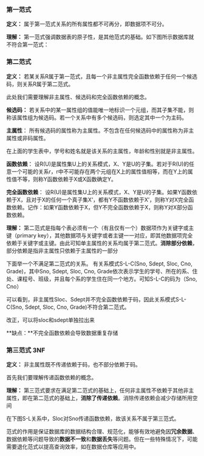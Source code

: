 ### 第一范式

**定义：** 属于第一范式关系的所有属性都不可再分，即数据项不可分。

**理解：** 第一范式强调数据表的原子性，是其他范式的基础。如下图所示数据库就不符合第一范式：

### 第二范式

**定义：** 若某关系R属于第一范式，且每一个非主属性完全函数依赖于任何一个候选码，则关系R属于第二范式。

此处我们需要理解非主属性、候选码和完全函数依赖的概念。

**候选码：** 若关系中的某一属性组的值能唯一地标识一个元组，而其子集不能，则称该属性组为候选码。若一个关系中有多个候选码，则选定其中一个为主码。

**主属性**： 所有候选码的属性称为主属性。不包含在任何候选码中的属性称为非主属性或非码属性。

在上面的学生表中，学号和姓名就是该关系的主属性，年龄和性别就是非主属性。

**函数依赖**： 设R(U)是属性集U上的关系模式，X、Y是U的子集。若对于R(U)的任意一个可能的关系r，r中不可能存在两个元组在X上的属性值相等，而在Y上的属性值不等，则称Y函数依赖于X或X函数确定Y。

**完全函数依赖**： 设R(U)是属性集U上的关系模式，X、Y是U的子集。如果Y函数依赖于X，且对于X的任何一个真子集X’，都有Y不函数依赖于X’，则称Y对X完全函数依赖。记作：如果Y函数依赖于X，但Y不完全函数依赖于X，则称Y对X部分函数依赖。

**理解：** 第二范式是指每个表必须有一个（有且仅有一个）数据项作为关键字或主键（primary key），其他数据项与关键字或者主键一一对应，即其他数据项完全依赖于关键字或主键。由此可知单主属性的关系均属于第二范式。**消除部分依赖**，部分依赖是指非主属性只依赖于主属性的一部分

下面举一个不满足第二范式的关系。
有关系模式S-L-C(Sno, Sdept, Sloc, Cno, Grade)，其中Sno, Sdept, Sloc, Cno, Grade依次表示学生的学号、所在的系、住处、课程号、班级，并且每个系的学生住在同一个地方。可知S-L-C的码为（Sno, Cno）

可以看到，非主属性Sloc、Sdept并不完全函数依赖于码，因此关系模式S-L-C(Sno, Sdept, Sloc, Cno, Grade)不符合第二范式。

改正，可以将sloc和sdept单独拉出来

**缺点：**不完全函数依赖会导致数据重复存储

### 第三范式 3NF

**定义：** 非主属性既不传递依赖于码，也不部分依赖于码。

首先我们要理解传递函数依赖的概念。

**理解：** 第三范式要求在满足第二范式的基础上，任何非主属性不依赖于其他非主属性，即在第二范式的基础上，**消除了传递依赖**。消除传递依赖会减少存储所用空间

在下图S-L关系中，Sloc对Sno传递函数依赖，故该关系不属于第三范式。



范式的作用是保证数据库的数据结构合理、规范化，能够有效地避免因**冗余数据**、数据依赖等问题导致的**数据不一致**和**数据丢失**等问题。但在一些特殊情况下，可能需要退化范式以提高查询效率，如在数据仓库等应用中。